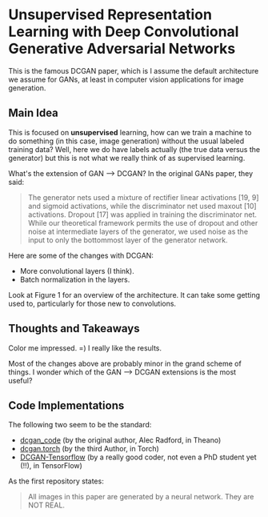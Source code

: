# Unsupervised Representation Learning with Deep Convolutional Generative Adversarial Networks

This is the famous DCGAN paper, which is I assume the default architecture we
assume for GANs, at least in computer vision applications for image generation.


## Main Idea

This is focused on **unsupervised** learning, how can we train a machine to do
something (in this case, image generation) without the usual labeled training
data? Well, here we do have labels actually (the true data versus the generator)
but this is not what we really think of as supervised learning.

What's the extension of GAN --> DCGAN? In the original GANs paper, they said:

> The generator nets used a mixture of rectifier linear activations [19, 9] and
> sigmoid activations, while the discriminator net used maxout [10] activations.
> Dropout [17] was applied in training the discriminator net. While our
> theoretical framework permits the use of dropout and other noise at
> intermediate layers of the generator, we used noise as the input to only the
> bottommost layer of the generator network.

Here are some of the changes with DCGAN:

- More convolutional layers (I think).
- Batch normalization in the layers.

Look at Figure 1 for an overview of the architecture. It can take some getting
used to, particularly for those new to convolutions.


## Thoughts and Takeaways

Color me impressed. =) I really like the results.

Most of the changes above are probably minor in the grand scheme of things. I
wonder which of the GAN --> DCGAN extensions is the most useful?


## Code Implementations

The following two seem to be the standard:

- [dcgan_code][1] (by the original author, Alec Radford, in Theano)
- [dcgan.torch][2] (by the third Author, in Torch)
- [DCGAN-Tensorflow][2] (by a really good coder, not even a PhD student yet (!!), in TensorFlow)

As the first repository states:

> All images in this paper are generated by a neural network. They are NOT REAL.

[1]:https://github.com/Newmu/dcgan_code
[2]:https://github.com/soumith/dcgan.torch
[3]:https://github.com/carpedm20/DCGAN-tensorflow
